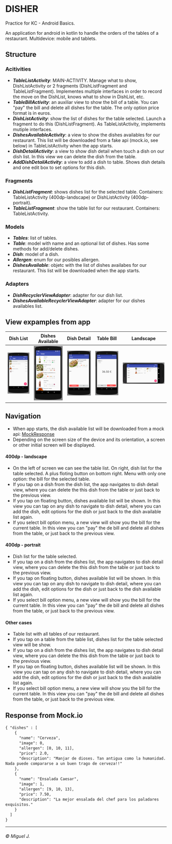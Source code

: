 # DISHER

Practice for KC - Android Basics.

An application for android in kotlin to handle the orders of the tables of a restaurant. Multidevice: mobile and tablets.

## Structure

### Acitivities
- ***TableListActivity***: MAIN-ACTIVITY. Manage what to show, DishListActivity or 2 fragments (DishListFragment and TableListFragment). Implementes multiple interfaces in order to record the move on the DishList, knows what to show in DishList, etc.
- ***TableBillActivity***: an auxiliar view to show the bill of a table. You can "pay" the bill and delete all dishes for the table. The only option price format is in euros.
- ***DishListActivity***: show the list of dishes for the table selected. Launch a fragment to do this (DishListFragment). As TableListActivity, implements mutiple interfaces.
- ***DishesAvailableActivity***: a view to show the dishes availables for our restaurant. This list will be downloaded from a fake api (mock.io, see below) in TableListActivity when the app starts.
- ***DishDetailActivity***: a view to show dish detail when touch a dish on our dish list. In this view we can delete the dish from the table.
- ***AddDishDetailActivity***: a view to add a dish to table. Shows dish details and one edit box to set options for this dish.

### Fragments
- ***DishListFragment***: shows dishes list for the selected table. Containers: TableListActivity (400dp-landscape) or DishListActivity (400dp-portrait).
- ***TableListFragment***: show the table list for our restaurant. Containers: TableListActivity.

### Models
- ***Tables***: list of tables.
- ***Table***: model with name and an optional list of dishes. Has some methods for add/delete dishes.
- ***Dish***: model of a dish.
- ***Allergen***: enum for our posibles allergen.
- ***DishesAvailable***: objetc with the list of dishes availabes for our restaurant. This list will be downloaded when the app starts.

### Adapters
- ***DishRecyclerViewAdapter***: adapter for our dish list.
- ***DishesAvailableRecyclerViewAdapter***: adapter for our dishes availables list.

## View expamples from app
Dish List | Dishes Available | Dish Detail | Table Bill | Landscape
------------ | ------------ | ------------ | ------------ | ------------
<img src="https://github.com/Omaddon/Disher/blob/master/snapshots/dish_list.png" width="150px"> | <img src="https://github.com/Omaddon/Disher/blob/master/snapshots/dishes_available.png" width="150px"> | <img src="https://github.com/Omaddon/Disher/blob/master/snapshots/dish_detail.png" width="150px"> | <img src="https://github.com/Omaddon/Disher/blob/master/snapshots/table_bill.png" width="150px"> | <img src="https://github.com/Omaddon/Disher/blob/master/snapshots/landscape.png" width="250px">

## Navigation

- When app starts, the dish available list will be downloaded from a mock api: [MockResponse](http://www.mocky.io/v2/5a0b2455320000ed01e96398)
- Depending on the screen size of the device and its orientation, a screen or other initial screen will be displayed.

#### 400dp - landscape
- On the left of screen we can see the table list. On right, dish list for the table selected. A plus floting button on bottom right. Menu with only one option: the bill for the selected table.
- If you tap on a dish from the dish list, the app navigates to dish detail view, where you can delete the this dish from the table or just back to the previous view.
- If you tap on floating button, dishes available list will be shown. In this view you can tap on any dish to navigate to dish detail, where you can add the dish, edit options for the dish or just back to the dish available list again.
- If you select bill option menu, a new view will show you the bill for the current table. In this view you can "pay" the de bill and delete all dishes from the table, or just back to the previous view.

#### 400dp - portrait
- Dish list for the table selected.
- If you tap on a dish from the dishes list, the app navigates to dish detail view, where you can delete the this dish from the table or just back to the previous view.
- If you tap on floating button, dishes available list will be shown. In this view you can tap on any dish to navigate to dish detail, where you can add the dish, edit options for the dish or just back to the dish available list again.
- If you select bill option menu, a new view will show you the bill for the current table. In this view you can "pay" the de bill and delete all dishes from the table, or just back to the previous view.

#### Other cases
- Table list with all tables of our restaurant.
- If you tap on a table from the table list, dishes list for the table selected view will be show.
- If you tap on a dish from the dishes list, the app navigates to dish detail view, where you can delete the this dish from the table or just back to the previous view.
- If you tap on floating button, dishes available list will be shown. In this view you can tap on any dish to navigate to dish detail, where you can add the dish, edit options for the dish or just back to the dish available list again.
- If you select bill option menu, a new view will show you the bill for the current table. In this view you can "pay" the de bill and delete all dishes from the table, or just back to the previous view.

## Response from Mock.io
```
{ "dishes" : [
    {
      "name": "Cerveza",
      "image": 0,
      "allergen": [0, 10, 11],
      "price": 2.0,
      "description": "Manjar de dioses. Tan antigua como la humanidad. Nada puede compararse a un buen trago de cerveza!!"
    },
    {
      "name": "Ensalada Caesar",
      "image": 1,
      "allergen": [9, 10, 13],
      "price": 7.50,
      "description": "La mejor ensalada del chef para los paladares exquisitos."
    }
  ]
}
```

---
###### © Miguel J.